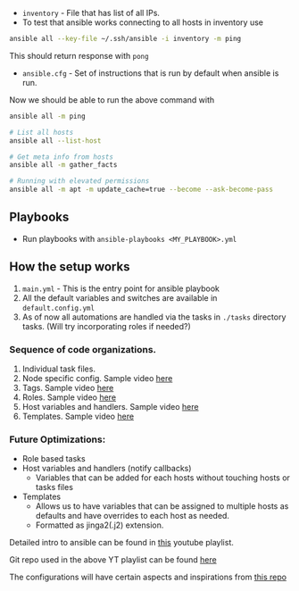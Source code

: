 - `inventory` - File that has list of all IPs.
- To test that ansible works connecting to all hosts in inventory use
```bash
ansible all --key-file ~/.ssh/ansible -i inventory -m ping
```

This should return response with `pong`

- `ansible.cfg` - Set of instructions that is run by default when ansible is run.

Now we should be able to run the above command with

```bash
ansible all -m ping

# List all hosts
ansible all --list-host

# Get meta info from hosts
ansible all -m gather_facts

# Running with elevated permissions
ansible all -m apt -m update_cache=true --become --ask-become-pass
```

## Playbooks
- Run playbooks with `ansible-playbooks <MY_PLAYBOOK>.yml`

## How the setup works

1. `main.yml` - This is the entry point for ansible playbook
2. All the default variables and switches are available in `default.config.yml`
3. As of now all automations are handled via the tasks in `./tasks` directory tasks. (Will try incorporating roles if needed?)

### Sequence of code organizations.
1. Individual task files.
2. Node specific config. Sample video [here](https://www.youtube.com/watch?v=EraC1AuWEF8&list=PLT98CRl2KxKEUHie1m24-wkyHpEsa4Y70&index=9)
3. Tags. Sample video [here](https://www.youtube.com/watch?v=gH_A-0zYLyw&list=PLT98CRl2KxKEUHie1m24-wkyHpEsa4Y70&index=10&t=512s)
4. Roles. Sample video [here](https://www.youtube.com/watch?v=tq9sCeQNVYc&list=PLT98CRl2KxKEUHie1m24-wkyHpEsa4Y70&index=14&t=1044s)
5. Host variables and handlers. Sample video [here](https://www.youtube.com/watch?v=shBlQQZLU9M&list=PLT98CRl2KxKEUHie1m24-wkyHpEsa4Y70&index=15&t=895s)
6. Templates. Sample video [here](https://www.youtube.com/watch?v=s8F_YWGHeDM&list=PLT98CRl2KxKEUHie1m24-wkyHpEsa4Y70&index=16)

### Future Optimizations:

- Role based tasks
- Host variables and handlers (notify callbacks)
    - Variables that can be added for each hosts without touching hosts or tasks files
- Templates
    - Allows us to have variables that can be assigned to multiple hosts as defaults and have overrides to each host as needed.
    - Formatted as jinga2(.j2) extension.

Detailed intro to ansible can be found in [this](https://www.youtube.com/playlist?list=PLT98CRl2KxKEUHie1m24-wkyHpEsa4Y70) youtube playlist.

Git repo used in the above YT playlist can be found [here](https://github.com/LearnLinuxTV/getting_started_with_ansible)

The configurations will have certain aspects and inspirations from [this repo](https://github.com/geerlingguy/mac-dev-playbook)
